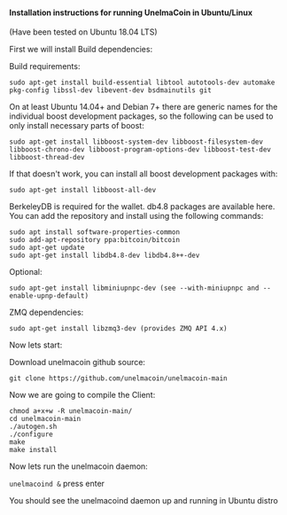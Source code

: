 #### Installation instructions for running UnelmaCoin in Ubuntu/Linux
(Have been tested on Ubuntu 18.04 LTS)

First we will install Build dependencies:

Build requirements:

`sudo apt-get install build-essential libtool autotools-dev automake pkg-config libssl-dev libevent-dev bsdmainutils git`


On at least Ubuntu 14.04+ and Debian 7+ there are generic names for the individual boost development packages, so the following can be used to only install necessary parts of boost:

`sudo apt-get install libboost-system-dev libboost-filesystem-dev libboost-chrono-dev libboost-program-options-dev libboost-test-dev libboost-thread-dev`

If that doesn't work, you can install all boost development packages with:

`sudo apt-get install libboost-all-dev`

BerkeleyDB is required for the wallet. db4.8 packages are available here. You can add the repository and install using the following commands:

`sudo apt install software-properties-common`</br>
`sudo add-apt-repository ppa:bitcoin/bitcoin`</br>
`sudo apt-get update`</br>
`sudo apt-get install libdb4.8-dev libdb4.8++-dev`</br>

Optional:

`sudo apt-get install libminiupnpc-dev (see --with-miniupnpc and --enable-upnp-default)`

ZMQ dependencies:

`sudo apt-get install libzmq3-dev (provides ZMQ API 4.x)`

Now lets start:

Download unelmacoin github source:


`git clone https://github.com/unelmacoin/unelmacoin-main`

Now we are going to compile the Client:

`chmod a+x+w -R unelmacoin-main/` </br>
`cd unelmacoin-main` </br>
`./autogen.sh` </br>
`./configure`</br>
`make`</br>
`make install`</br>

Now lets run the unelmacoin daemon:

`unelmacoind &`
press enter

You should see the unelmacoind daemon up and running in Ubuntu distro
